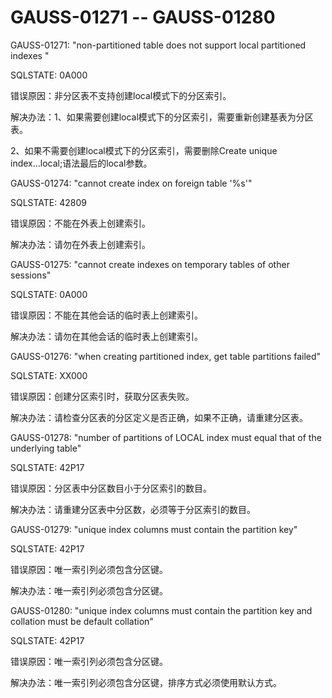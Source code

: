 # GAUSS-01271 -- GAUSS-01280

GAUSS-01271: "non-partitioned table does not support local partitioned indexes "

SQLSTATE: 0A000

错误原因：非分区表不支持创建local模式下的分区索引。

解决办法：1、如果需要创建local模式下的分区索引，需要重新创建基表为分区表。

2、如果不需要创建local模式下的分区索引，需要删除Create unique index...local;语法最后的local参数。

GAUSS-01274: "cannot create index on foreign table '%s'"

SQLSTATE: 42809

错误原因：不能在外表上创建索引。

解决办法：请勿在外表上创建索引。

GAUSS-01275: "cannot create indexes on temporary tables of other sessions"

SQLSTATE: 0A000

错误原因：不能在其他会话的临时表上创建索引。

解决办法：请勿在其他会话的临时表上创建索引。

GAUSS-01276: "when creating partitioned index, get table partitions failed"

SQLSTATE: XX000

错误原因：创建分区索引时，获取分区表失败。

解决办法：请检查分区表的分区定义是否正确，如果不正确，请重建分区表。

GAUSS-01278: "number of partitions of LOCAL index must equal that of the underlying table"

SQLSTATE: 42P17

错误原因：分区表中分区数目小于分区索引的数目。

解决办法：请重建分区表中分区数，必须等于分区索引的数目。

GAUSS-01279: "unique index columns must contain the partition key"

SQLSTATE: 42P17

错误原因：唯一索引列必须包含分区键。

解决办法：唯一索引列必须包含分区键。

GAUSS-01280: "unique index columns must contain the partition key and collation must be default collation"

SQLSTATE: 42P17

错误原因：唯一索引列必须包含分区键。

解决办法：唯一索引列必须包含分区键，排序方式必须使用默认方式。

